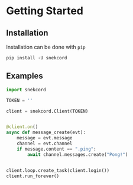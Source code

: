 # Getting Started

## Installation

Installation can be done with `pip`
```
pip install -U snekcord
```

## Examples

```python
import snekcord

TOKEN = ''

client = snekcord.Client(TOKEN)


@client.on()
async def message_create(evt):
    message = evt.message
    channel = evt.channel
    if message.content == ".ping":
        await channel.messages.create("Pong!")


client.loop.create_task(client.login())
client.run_forever()
```
